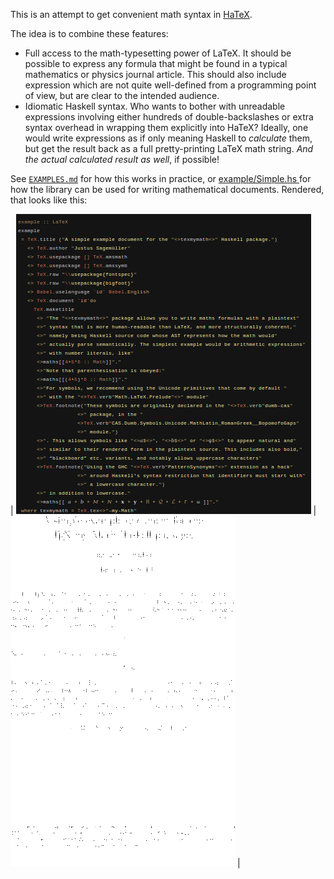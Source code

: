 This is an attempt to get convenient math syntax in [HaTeX](https://github.com/Daniel-Diaz/HaTeX).

The idea is to combine these features:

- Full access to the math-typesetting power of LaTeX. It should be possible to express any formula that might be found in a typical mathematics or physics journal article. This should also include expression which are not quite well-defined from a programming point of view, but are clear to the intended audience.
- Idiomatic Haskell syntax. Who wants to bother with unreadable expressions involving either hundreds of double-backslashes or extra syntax overhead in wrapping them explicitly into HaTeX?
Ideally, one would write expressions as if only meaning Haskell to _calculate_ them, but get the result back as a full pretty-printing LaTeX math string. _And the actual calculated result as well_, if possible!

See [`EXAMPLES.md`](EXAMPLES.md) for how this works in practice, or [ example/Simple.hs ](example/Simple.hs) for how the library can be used for writing mathematical documents. Rendered, that looks like this:

| ![TeX-my-math source for example document](example/Simple_src.png) | ![xelatex-rendered example document](example/Simple_rendered.png) |
